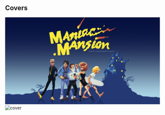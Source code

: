 ## Covers

![cover](/Maniac/Covers/wallpaper-maniac-mansion-cover-1920x1080.jpg)
![cover](\wallpaper-maniac-mansion-cover-1920x1080.jpg)

